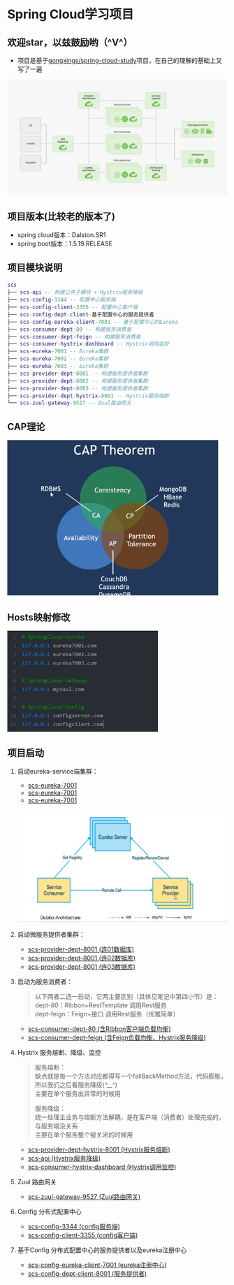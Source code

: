 # Spring Cloud学习项目

## 欢迎star，以兹鼓励哟（^V^）

- 项目是基于[gongxings/spring-cloud-study](https://github.com/gongxings/spring-cloud-study)项目，在自己的理解的基础上又写了一遍

![Springcloud架构图](/images/springcloud架构图.png)

## 项目版本(比较老的版本了)

- spring cloud版本：Dalston.SR1
- spring boot版本：1.5.19.RELEASE

## 项目模块说明

``` lua
scs
├── scs-api -- 构建公共子模块 + Hystrix服务降级
├── scs-config-3344 -- 配置中心服务端 
├── scs-config-client-3355 -- 配置中心客户端 
├── scs-config-dept-client-基于配置中心的服务提供者
├── scs-config-eureka-client-7001 -- 基于配置中心的Eureka
├── scs-consumer-dept-80 -- 构建服务消费者
├── scs-consumer-dept-feign -- 构建服务消费者
├── scs-consumer-hystrix-dashboard -- Hystrix调用监控 
├── scs-eureka-7001 -- Eureka集群
├── scs-eureka-7002 -- Eureka集群
├── scs-eureka-7003 -- Eureka集群
├── scs-provider-dept-8001 -- 构建服务提供者集群
├── scs-provider-dept-8002 -- 构建服务提供者集群
├── scs-provider-dept-8003 -- 构建服务提供者集群
├── scs-provider-dept-hystrix-8001 -- Hystrix服务熔断
└── scs-zuul-gateway-9527 -- Zuul路由网关 
```
## CAP理论

![CAP理论](/images/CAP理论.png)

## Hosts映射修改

![Hosts映射修改](/images/hosts映射修改.png)

## 项目启动

1. 启动eureka-service端集群：
   - [scs-eureka-7001](https://github.com/voishion/scs/tree/master/scs-eureka-7001)
   - [scs-eureka-7001](https://github.com/voishion/scs/tree/master/scs-eureka-7002)
   - [scs-eureka-7001](https://github.com/voishion/scs/tree/master/scs-eureka-7003)
   
   ![eureka注册中心说明](/images/eureka注册中心.png)
   
2. 启动微服务提供者集群：
   - [scs-provider-dept-8001 (连01数据库)](https://github.com/voishion/scs/tree/master/scs-provider-dept-8001)
   - [scs-provider-dept-8001 (连02数据库)](https://github.com/voishion/scs/tree/master/scs-provider-dept-8001)
   - [scs-provider-dept-8001 (连03数据库)](https://github.com/voishion/scs/tree/master/scs-provider-dept-8001)
   
3. 启动为服务消费者：
   > 以下两者二选一启动，它两主要区别（具体见笔记中第四小节）是：<br/>
   > dept-80：Ribbon+RestTemplate 调用Rest服务<br/>
   > dept-feign：Feign+接口 调用Rest服务（优雅简单）
   - [scs-consumer-dept-80 (含Ribbon客户端负载均衡)](https://github.com/voishion/scs/tree/master/scs-consumer-dept-80)
   - [scs-consumer-dept-feign (含Feign负载均衡、Hystrix服务降级)](https://github.com/voishion/scs/tree/master/scs-consumer-dept-feign)
   
4. Hystrix 服务熔断、降级、监控   
   > 服务熔断：<br/>
   > 	缺点就是每一个方法对应都得写一个fallBackMethod方法，代码膨胀，所以我们之后看服务降级(*^__^*)<br/>
   >     主要在单个服务出异常的时候用<br/>
   > 
   > 服务降级：<br/>
   > 	统一处理主业务与熔断方法解耦，是在客户端（消费者）处理完成的，与服务端没关系<br/>
   >     主要在单个服务整个被关闭的时候用
   - [scs-provider-dept-hystrix-8001 (Hystrix服务熔断)](https://github.com/voishion/scs/tree/master/scs-provider-dept-hystrix-8001)
   - [scs-api (Hystrix服务降级)](https://github.com/voishion/scs/tree/master/scs-api)
   - [scs-consumer-hystrix-dashboard (Hystrix调用监控)](https://github.com/voishion/scs/tree/master/scs-consumer-hystrix-dashboard)
   
5. Zuul 路由网关
   
   - [scs-zuul-gateway-9527 (Zuul路由网关)](https://github.com/voishion/scs/tree/master/scs-zuul-gateway-9527)
   
6. Config 分布式配置中心
   - [scs-config-3344 (config服务端)](https://github.com/voishion/scs/tree/master/scs-config-3344)
   - [scs-config-client-3355 (config客户端)](https://github.com/voishion/scs/tree/master/scs-config-client-3355)
   
7. 基于Config 分布式配置中心的服务提供者以及eureka注册中心
   - [scs-config-eureka-client-7001 (eureka注册中心)](https://github.com/voishion/scs/tree/master/scs-config-eureka-client-7001)
   - [scs-config-dept-client-8001 (服务提供者)](https://github.com/voishion/scs/tree/master/scs-config-dept-client-8001)
